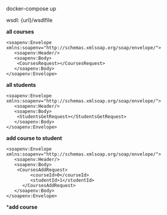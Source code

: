 
docker-compose up

wsdl: {url}/wsdlfile

**all courses**
```
<soapenv:Envelope xmlns:soapenv="http://schemas.xmlsoap.org/soap/envelope/">
   <soapenv:Header/>
   <soapenv:Body>
   	<CoursesRequest></CoursesRequest>
   </soapenv:Body>
</soapenv:Envelope>
```
**all students**
```
<soapenv:Envelope xmlns:soapenv="http://schemas.xmlsoap.org/soap/envelope/">
   <soapenv:Header/>
   <soapenv:Body>
   	<StudentsGetRequest></StudentsGetRequest>
   </soapenv:Body>
</soapenv:Envelope>
```

**add course to student**
```
<soapenv:Envelope xmlns:soapenv="http://schemas.xmlsoap.org/soap/envelope/">
   <soapenv:Header/>
   <soapenv:Body>
   	<CoursesAddRequest>
         <courseId>0</courseId>
         <studentId>1</studentId>
      </CoursesAddRequest>
   </soapenv:Body>
</soapenv:Envelope>
```

***add course**
```

```